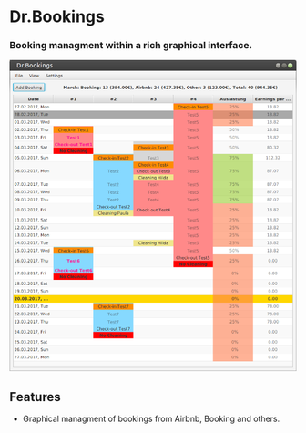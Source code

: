 # Dr.Bookings

### Booking managment within a rich graphical interface.

![alt text](screenshots/drbookings001.png)

## Features

+ Graphical managment of bookings from Airbnb, Booking and others.
